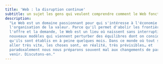 ```yaml
---
title: 'Web : la disruption continue'
subtitle: un sujet les gens qui veulent comprendre comment le Web fonctionne en tant que marché
description:
  "Le Web est un domaine passionnant pour qui s'intéresse à l'économie et à
  l'organisation de la valeur. Parce qu'il permet d'abolir les frontières entre
  l'offre et la demande, le Web est un lieu où naissent sans interruption de
  nouveaux modèles qui viennent perturber des équilibres dont on considère
  qu'ils sont établis en à peine quelques mois. Dans ce monde où tout semble
  aller très vite, les choses sont, en réalité, très prévisibles… et
  paradoxalement nous nous préparons souvent mal aux changements de paragidmes à
  venir. Discutons-en."
---
```


<!-- @format -->
